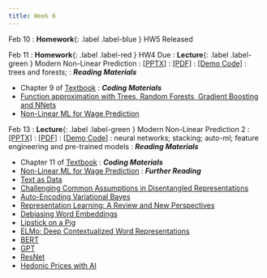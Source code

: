 ```yaml
---
title: Week 6
---
```

Feb 10
: **Homework**{: .label .label-blue } HW5 Released

Feb 11
: **Homework**{: .label .label-red } HW4 Due
: **Lecture**{: .label .label-green } Modern Non-Linear Prediction
  : [[PPTX]](https://github.com/stanford-msande228/winter25/raw/main/assets/presentations/MSANDE228_Lecture11_Modern_Nonlinear_Prediction.pptx)
  : [[PDF]](https://github.com/stanford-msande228/winter25/raw/main/assets/presentations/MSANDE228_Lecture11_Modern_Nonlinear_Prediction.pdf)
  : [[Demo Code]](https://colab.research.google.com/github/stanford-msande228/winter25/blob/main/assets/code/Lecture11-Demo.ipynb)
: trees and forests;
: ***Reading Materials***
- Chapter 9 of [Textbook](https://causalml-book.org)
: ***Coding Materials***
- [Function approximation with Trees, Random Forests, Gradient Boosting and NNets](https://colab.research.google.com/github/CausalAIBook/MetricsMLNotebooks/blob/main/PM3/python-functional-approximation-by-nn-and-rf.ipynb)
- [Non-Linear ML for Wage Prediction](https://colab.research.google.com/github/CausalAIBook/MetricsMLNotebooks/blob/main/PM3/python-nonlinear-ml-for-wage-prediction.ipynb)

Feb 13
: **Lecture**{: .label .label-green } Modern Non-Linear Prediction 2
  : [[PPTX]](https://github.com/stanford-msande228/winter25/raw/main/assets/presentations/MSANDE228_Lecture12_Modern_Nonlinear_Prediction_NNets.pptx)
  : [[PDF]](https://github.com/stanford-msande228/winter25/raw/main/assets/presentations/MSANDE228_Lecture12_Modern_Nonlinear_Prediction_NNets.pdf)
  : [[Demo Code]](https://colab.research.google.com/github/stanford-msande228/winter25/blob/main/assets/code/Lecture11-Demo.ipynb)
: neural networks; stacking; auto-ml; feature engineering and pre-trained models
: ***Reading Materials***
- Chapter 11 of [Textbook](https://causalml-book.org)
: ***Coding Materials***
- [Non-Linear ML for Wage Prediction](https://colab.research.google.com/github/CausalAIBook/MetricsMLNotebooks/blob/main/PM3/python-nonlinear-ml-for-wage-prediction.ipynb)
: ***Further Reading***
- [Text as Data](https://www.aeaweb.org/articles?id=10.1257/jel.20181020)
- [Challenging Common Assumptions in Disentangled Representations](https://arxiv.org/abs/1811.12359)
- [Auto-Encoding Variational Bayes](https://arxiv.org/abs/1312.6114)
- [Representation Learning: A Review and New Perspectives](https://arxiv.org/abs/1206.5538)
- [Debiasing Word Embeddings](https://arxiv.org/abs/1607.06520)
- [Lipstick on a Pig](https://arxiv.org/abs/1903.03862)
- [ELMo: Deep Contextualized Word Representations](https://arxiv.org/abs/1802.05365)
- [BERT](https://arxiv.org/abs/1810.04805)
- [GPT](https://s3-us-west-2.amazonaws.com/openai-assets/research-covers/language-unsupervised/language_understanding_paper.pdf)
- [ResNet](https://arxiv.org/abs/1512.03385)
- [Hedonic Prices with AI](https://www.cemmap.ac.uk/wp-content/uploads/2021/02/CWP0421-Hedonic-prices-and-quality-adjusted-price-indices-powered-by-AI-1.pdf)
